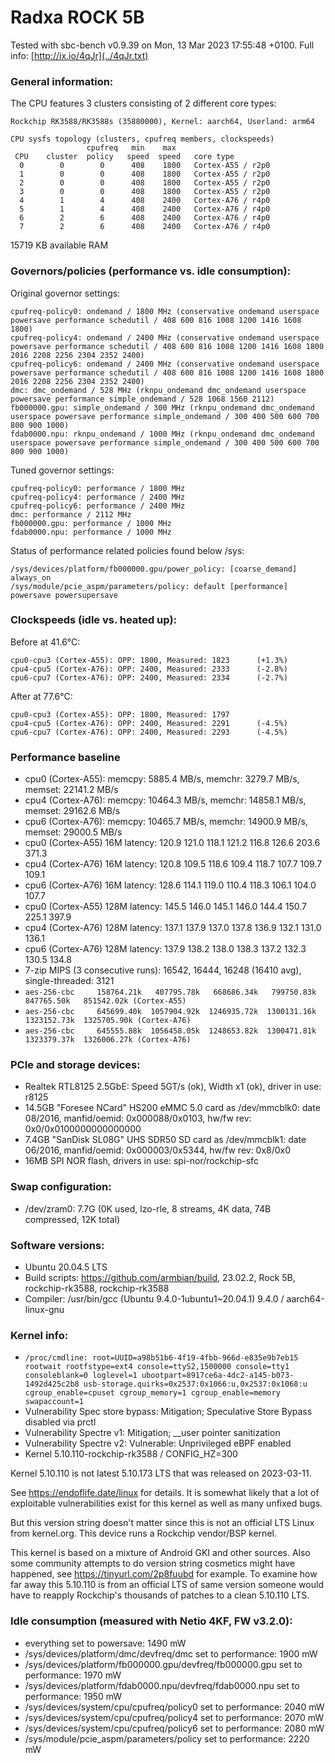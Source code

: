 # Radxa ROCK 5B

Tested with sbc-bench v0.9.39 on Mon, 13 Mar 2023 17:55:48 +0100. Full info: [http://ix.io/4qJr](../4qJr.txt)

### General information:

The CPU features 3 clusters consisting of 2 different core types:

    Rockchip RK3588/RK3588s (35880000), Kernel: aarch64, Userland: arm64
    
    CPU sysfs topology (clusters, cpufreq members, clockspeeds)
                     cpufreq   min    max
     CPU    cluster  policy   speed  speed   core type
      0        0        0      408    1800   Cortex-A55 / r2p0
      1        0        0      408    1800   Cortex-A55 / r2p0
      2        0        0      408    1800   Cortex-A55 / r2p0
      3        0        0      408    1800   Cortex-A55 / r2p0
      4        1        4      408    2400   Cortex-A76 / r4p0
      5        1        4      408    2400   Cortex-A76 / r4p0
      6        2        6      408    2400   Cortex-A76 / r4p0
      7        2        6      408    2400   Cortex-A76 / r4p0

15719 KB available RAM

### Governors/policies (performance vs. idle consumption):

Original governor settings:

    cpufreq-policy0: ondemand / 1800 MHz (conservative ondemand userspace powersave performance schedutil / 408 600 816 1008 1200 1416 1608 1800)
    cpufreq-policy4: ondemand / 2400 MHz (conservative ondemand userspace powersave performance schedutil / 408 600 816 1008 1200 1416 1608 1800 2016 2208 2256 2304 2352 2400)
    cpufreq-policy6: ondemand / 2400 MHz (conservative ondemand userspace powersave performance schedutil / 408 600 816 1008 1200 1416 1608 1800 2016 2208 2256 2304 2352 2400)
    dmc: dmc_ondemand / 528 MHz (rknpu_ondemand dmc_ondemand userspace powersave performance simple_ondemand / 528 1068 1560 2112)
    fb000000.gpu: simple_ondemand / 300 MHz (rknpu_ondemand dmc_ondemand userspace powersave performance simple_ondemand / 300 400 500 600 700 800 900 1000)
    fdab0000.npu: rknpu_ondemand / 1000 MHz (rknpu_ondemand dmc_ondemand userspace powersave performance simple_ondemand / 300 400 500 600 700 800 900 1000)

Tuned governor settings:

    cpufreq-policy0: performance / 1800 MHz
    cpufreq-policy4: performance / 2400 MHz
    cpufreq-policy6: performance / 2400 MHz
    dmc: performance / 2112 MHz
    fb000000.gpu: performance / 1000 MHz
    fdab0000.npu: performance / 1000 MHz

Status of performance related policies found below /sys:

    /sys/devices/platform/fb000000.gpu/power_policy: [coarse_demand] always_on
    /sys/module/pcie_aspm/parameters/policy: default [performance] powersave powersupersave

### Clockspeeds (idle vs. heated up):

Before at 41.6°C:

    cpu0-cpu3 (Cortex-A55): OPP: 1800, Measured: 1823      (+1.3%)
    cpu4-cpu5 (Cortex-A76): OPP: 2400, Measured: 2333      (-2.8%)
    cpu6-cpu7 (Cortex-A76): OPP: 2400, Measured: 2334      (-2.7%)

After at 77.6°C:

    cpu0-cpu3 (Cortex-A55): OPP: 1800, Measured: 1797 
    cpu4-cpu5 (Cortex-A76): OPP: 2400, Measured: 2291      (-4.5%)
    cpu6-cpu7 (Cortex-A76): OPP: 2400, Measured: 2293      (-4.5%)

### Performance baseline

  * cpu0 (Cortex-A55): memcpy: 5885.4 MB/s, memchr: 3279.7 MB/s, memset: 22141.2 MB/s
  * cpu4 (Cortex-A76): memcpy: 10464.3 MB/s, memchr: 14858.1 MB/s, memset: 29162.6 MB/s
  * cpu6 (Cortex-A76): memcpy: 10465.7 MB/s, memchr: 14900.9 MB/s, memset: 29000.5 MB/s
  * cpu0 (Cortex-A55) 16M latency: 120.9 121.0 118.1 121.2 116.8 126.6 203.6 371.3 
  * cpu4 (Cortex-A76) 16M latency: 120.8 109.5 118.6 109.4 118.7 107.7 109.7 109.1 
  * cpu6 (Cortex-A76) 16M latency: 128.6 114.1 119.0 110.4 118.3 106.1 104.0 107.7 
  * cpu0 (Cortex-A55) 128M latency: 145.5 146.0 145.1 146.0 144.4 150.7 225.1 397.9 
  * cpu4 (Cortex-A76) 128M latency: 137.1 137.9 137.0 137.8 136.9 132.1 131.0 136.1 
  * cpu6 (Cortex-A76) 128M latency: 137.9 138.2 138.0 138.3 137.2 132.3 130.5 134.8 
  * 7-zip MIPS (3 consecutive runs): 16542, 16444, 16248 (16410 avg), single-threaded: 3121
  * `aes-256-cbc     158764.21k   407795.78k   668686.34k   799750.83k   847765.50k   851542.02k (Cortex-A55)`
  * `aes-256-cbc     645699.40k  1057904.92k  1246935.72k  1300131.16k  1323152.73k  1325705.90k (Cortex-A76)`
  * `aes-256-cbc     645555.88k  1056458.05k  1248653.82k  1300471.81k  1323379.37k  1326006.27k (Cortex-A76)`

### PCIe and storage devices:

  * Realtek RTL8125 2.5GbE: Speed 5GT/s (ok), Width x1 (ok), driver in use: r8125
  * 14.5GB "Foresee NCard" HS200 eMMC 5.0 card as /dev/mmcblk0: date 08/2016, manfid/oemid: 0x000088/0x0103, hw/fw rev: 0x0/0x0100000000000000
  * 7.4GB "SanDisk SL08G" UHS SDR50 SD card as /dev/mmcblk1: date 06/2016, manfid/oemid: 0x000003/0x5344, hw/fw rev: 0x8/0x0
  * 16MB SPI NOR flash, drivers in use: spi-nor/rockchip-sfc

### Swap configuration:

  * /dev/zram0: 7.7G (0K used, lzo-rle, 8 streams, 4K data, 74B compressed, 12K total)

### Software versions:

  * Ubuntu 20.04.5 LTS
  * Build scripts: https://github.com/armbian/build, 23.02.2, Rock 5B, rockchip-rk3588, rockchip-rk3588
  * Compiler: /usr/bin/gcc (Ubuntu 9.4.0-1ubuntu1~20.04.1) 9.4.0 / aarch64-linux-gnu

### Kernel info:

  * `/proc/cmdline: root=UUID=a98b51b6-4f19-4fbb-966d-e835e9b7eb15 rootwait rootfstype=ext4 console=ttyS2,1500000 console=tty1 consoleblank=0 loglevel=1 ubootpart=8917ce6a-4dc2-a145-b073-1492d425c2b8 usb-storage.quirks=0x2537:0x1066:u,0x2537:0x1068:u   cgroup_enable=cpuset cgroup_memory=1 cgroup_enable=memory swapaccount=1`
  * Vulnerability Spec store bypass: Mitigation; Speculative Store Bypass disabled via prctl
  * Vulnerability Spectre v1:        Mitigation; __user pointer sanitization
  * Vulnerability Spectre v2:        Vulnerable: Unprivileged eBPF enabled
  * Kernel 5.10.110-rockchip-rk3588 / CONFIG_HZ=300

Kernel 5.10.110 is not latest 5.10.173 LTS that was released on 2023-03-11.

See https://endoflife.date/linux for details. It is somewhat likely that
a lot of exploitable vulnerabilities exist for this kernel as well as many
unfixed bugs.

But this version string doesn't matter since this is not an official LTS Linux
from kernel.org. This device runs a Rockchip vendor/BSP kernel.

This kernel is based on a mixture of Android GKI and other sources. Also some
community attempts to do version string cosmetics might have happened, see
https://tinyurl.com/2p8fuubd for example. To examine how far away this 5.10.110
is from an official LTS of same version someone would have to reapply Rockchip's
thousands of patches to a clean 5.10.110 LTS.

### Idle consumption (measured with Netio 4KF, FW v3.2.0):

  * everything set to powersave: 1490 mW
  * /sys/devices/platform/dmc/devfreq/dmc set to performance: 1900 mW
  * /sys/devices/platform/fb000000.gpu/devfreq/fb000000.gpu set to performance: 1970 mW
  * /sys/devices/platform/fdab0000.npu/devfreq/fdab0000.npu set to performance: 1950 mW
  * /sys/devices/system/cpu/cpufreq/policy0 set to performance: 2040 mW
  * /sys/devices/system/cpu/cpufreq/policy4 set to performance: 2070 mW
  * /sys/devices/system/cpu/cpufreq/policy6 set to performance: 2080 mW
  * /sys/module/pcie_aspm/parameters/policy set to performance: 2220 mW
